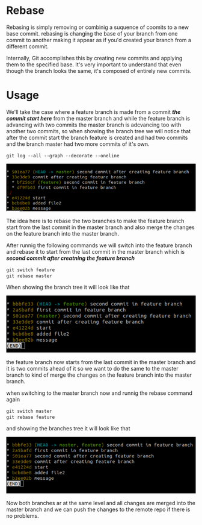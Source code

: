 # Rebase

Rebasing is simply removing or combinig a suquence of coomits to a new base commit.
rebasing is changing the base of your branch from one commit to another making it appear as if you'd created your branch from a different commit. 

Internally, Git accomplishes this by creating new commits and applying them to the specified base. It's very important to understand that even though the branch looks the same, it's composed of entirely new commits.

# Usage

We'll take the case where a feature branch is made from a commit ***the commit start here*** from the master branch and while the feature branch is advancing with two commits the master branch is adcvancing too with another two commits, so when showing the branch tree we will notice that after the commit start the branch feature is created and had two commits and the branch master had two more commits of it's own.
```
git log --all --graph --decorate --oneline
```
![img](./images/Screenshot%20from%202022-06-11%2022-38-42.png)


The idea here is to rebase the two branches to make the feature branch start from the last commit in the master branch and also merge the changes on the feature branch into the master branch.

After runnig the following commands we will switch into the feature branch and rebase it to start from the last commit in the master branch which is ***second commit after creatning the feature branch***

```
git switch feature
git rebase master
```

When showing the branch tree it will look like that

![img](./rebase_feature.png)

the feature branch now starts from the last commit in the master branch and it is two commits ahead of it so we want to do the same to the master branch to kind of merge the changes on the feature branch into the master branch.

when switching to the master branch now and runnig the rebase command again 

```
git switch master
git rebase feature
```
and showing the branches tree it will look like that

![img](./images/rebase_master.png)

Now both branches ar at the same level and all changes are merged into the master branch and we can push the changes to the remote repo if there is no problems.
